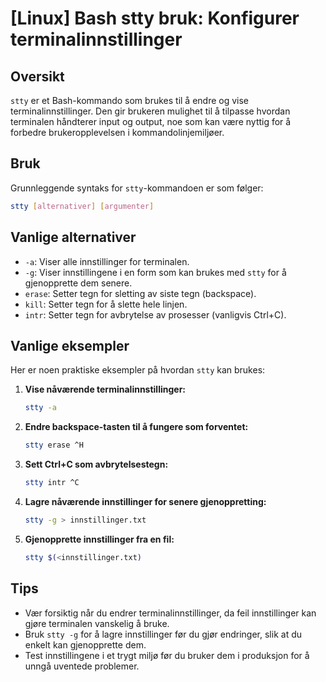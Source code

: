 # [Linux] Bash stty bruk: Konfigurer terminalinnstillinger

## Oversikt
`stty` er et Bash-kommando som brukes til å endre og vise terminalinnstillinger. Den gir brukeren mulighet til å tilpasse hvordan terminalen håndterer input og output, noe som kan være nyttig for å forbedre brukeropplevelsen i kommandolinjemiljøer.

## Bruk
Grunnleggende syntaks for `stty`-kommandoen er som følger:

```bash
stty [alternativer] [argumenter]
```

## Vanlige alternativer
- `-a`: Viser alle innstillinger for terminalen.
- `-g`: Viser innstillingene i en form som kan brukes med `stty` for å gjenopprette dem senere.
- `erase`: Setter tegn for sletting av siste tegn (backspace).
- `kill`: Setter tegn for å slette hele linjen.
- `intr`: Setter tegn for avbrytelse av prosesser (vanligvis Ctrl+C).

## Vanlige eksempler
Her er noen praktiske eksempler på hvordan `stty` kan brukes:

1. **Vise nåværende terminalinnstillinger:**
   ```bash
   stty -a
   ```

2. **Endre backspace-tasten til å fungere som forventet:**
   ```bash
   stty erase ^H
   ```

3. **Sett Ctrl+C som avbrytelsestegn:**
   ```bash
   stty intr ^C
   ```

4. **Lagre nåværende innstillinger for senere gjenoppretting:**
   ```bash
   stty -g > innstillinger.txt
   ```

5. **Gjenopprette innstillinger fra en fil:**
   ```bash
   stty $(<innstillinger.txt)
   ```

## Tips
- Vær forsiktig når du endrer terminalinnstillinger, da feil innstillinger kan gjøre terminalen vanskelig å bruke.
- Bruk `stty -g` for å lagre innstillinger før du gjør endringer, slik at du enkelt kan gjenopprette dem.
- Test innstillingene i et trygt miljø før du bruker dem i produksjon for å unngå uventede problemer.